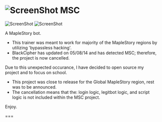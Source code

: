 ![ScreenShot](https://hostr.co/file/JKwUD2wp7YFM/Icon-F.png) MSC
===
![ScreenShot](https://hostr.co/file/nZxpEoXBVW10/pic.png) ![ScreenShot](https://hostr.co/file/Vr9v0njhVlJZ/map-pic.png)

A MapleStory bot.

- This trainer was meant to work for majority of the MapleStory regions by utilizing 'bypassless hacking'.
- BlackCipher has updated on 05/08/14 and has detected MSC; therefore, the project is now cancelled.

Due to this unexpected occurance, I have decided to open source my project and to focus on school.

- This project was close to release for the Global MapleStory region, rest was to be announced.
- The cancellation means that the: login logic, legitbot logic, and script logic is not included within the MSC project.

Enjoy.

===

